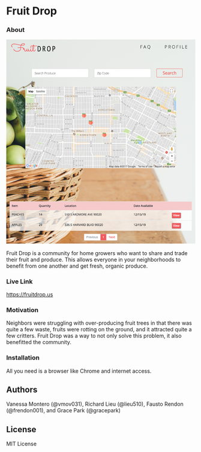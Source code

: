 # Fruit Drop

### About
![fruitdropscreenshot](assets/images/fruitdropscreenshot.png)

Fruit Drop is a community for home growers who want to share and trade their fruit and produce. This allows everyone in your neighborhoods to benefit from one another and get fresh, organic produce.

### Live Link

https://fruitdrop.us

### Motivation

Neighbors were struggling with over-producing fruit trees in that there was quite a few waste, fruits were rotting on the ground, and it attracted quite a few critters. Fruit Drop was a way to not only solve this problem, it also benefitted the community.

### Installation

All you need is a browser like Chrome and internet access.

## Authors

Vanessa Montero (@vmov031), Richard Lieu (@lieu510), Fausto Rendon (@frendon001), and Grace Park (@gracepark)

## License

MIT License
